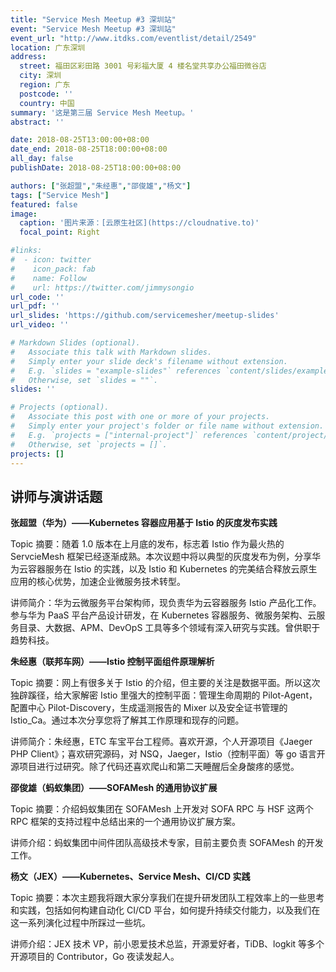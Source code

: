 ```yaml
---
title: "Service Mesh Meetup #3 深圳站"
event: "Service Mesh Meetup #3 深圳站"
event_url: "http://www.itdks.com/eventlist/detail/2549"
location: 广东深圳
address:
  street: 福田区彩田路 3001 号彩福大厦 4 楼名堂共享办公福田微谷店
  city: 深圳
  region: 广东
  postcode: ''
  country: 中国
summary: '这是第三届 Service Mesh Meetup。'
abstract: ''

date: 2018-08-25T13:00:00+08:00
date_end: 2018-08-25T18:00:00+08:00
all_day: false
publishDate: 2018-08-25T18:00:00+08:00

authors: ["张超盟","朱经惠","邵俊雄","杨文"]
tags: ["Service Mesh"]
featured: false
image:
  caption: '图片来源：[云原生社区](https://cloudnative.to)'
  focal_point: Right

#links:
#  - icon: twitter
#    icon_pack: fab
#    name: Follow
#    url: https://twitter.com/jimmysongio
url_code: ''
url_pdf: ''
url_slides: 'https://github.com/servicemesher/meetup-slides'
url_video: ''

# Markdown Slides (optional).
#   Associate this talk with Markdown slides.
#   Simply enter your slide deck's filename without extension.
#   E.g. `slides = "example-slides"` references `content/slides/example-slides.md`.
#   Otherwise, set `slides = ""`.
slides: ''

# Projects (optional).
#   Associate this post with one or more of your projects.
#   Simply enter your project's folder or file name without extension.
#   E.g. `projects = ["internal-project"]` references `content/project/deep-learning/index.md`.
#   Otherwise, set `projects = []`.
projects: []
---
```


## 讲师与演讲话题

**张超盟（华为）——Kubernetes 容器应用基于 Istio 的灰度发布实践**

Topic 摘要：随着 1.0 版本在上月底的发布，标志着 Istio 作为最火热的 ServcieMesh 框架已经逐渐成熟。本次议题中将以典型的灰度发布为例，分享华为云容器服务在 Istio 的实践，以及 Istio 和 Kubernetes 的完美结合释放云原生应用的核心优势，加速企业微服务技术转型。

讲师简介：华为云微服务平台架构师，现负责华为云容器服务 Istio 产品化工作。参与华为 PaaS 平台产品设计研发，在 Kubernetes 容器服务、微服务架构、云服务目录、大数据、APM、DevOpS 工具等多个领域有深入研究与实践。曾供职于趋势科技。

**朱经惠（联邦车网）——Istio 控制平面组件原理解析**

Topic 摘要：网上有很多关于 Istio 的介绍，但主要的关注是数据平面。所以这次独辟蹊径，给大家解密 Istio 里强大的控制平面：管理生命周期的 Pilot-Agent，配置中心 Pilot-Discovery，生成遥测报告的 Mixer 以及安全证书管理的 Istio_Ca。通过本次分享您将了解其工作原理和现存的问题。

讲师简介：朱经惠，ETC 车宝平台工程师。喜欢开源，个人开源项目《Jaeger PHP Client》；喜欢研究源码，对 NSQ，Jaeger，Istio（控制平面）等 go 语言开源项目进行过研究。除了代码还喜欢爬山和第二天睡醒后全身酸疼的感觉。

**邵俊雄（蚂蚁集团）——SOFAMesh 的通用协议扩展**

Topic 摘要：介绍蚂蚁集团在 SOFAMesh 上开发对 SOFA RPC 与 HSF 这两个 RPC 框架的支持过程中总结出来的一个通用协议扩展方案。

讲师介绍：蚂蚁集团中间件团队高级技术专家，目前主要负责 SOFAMesh 的开发工作。

**杨文（JEX）——Kubernetes、Service Mesh、CI/CD 实践**

Topic 摘要：本次主题我将跟大家分享我们在提升研发团队工程效率上的一些思考和实践，包括如何构建自动化 CI/CD 平台，如何提升持续交付能力，以及我们在这一系列演化过程中所踩过一些坑。

讲师介绍：JEX 技术 VP，前小恩爱技术总监，开源爱好者，TiDB、logkit 等多个开源项目的 Contributor，Go 夜读发起人。
